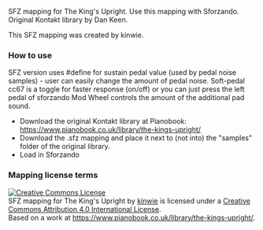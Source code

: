 SFZ mapping for The King's Upright. Use this mapping with Sforzando. Original Kontakt library by Dan Keen.

This SFZ mapping was created by kinwie. 

### How to use

 SFZ version uses #define for sustain pedal value (used by pedal noise samples) - user can easily change the amount of pedal noise. 
 Soft-pedal cc67 is a toggle for faster response (on/off) or you can just press the left pedal of sforzando
 Mod Wheel controls the amount of the additional pad sound. 


- Download the original Kontakt library at Pianobook: https://www.pianobook.co.uk/library/the-kings-upright/
- Download the .sfz mapping and place it next to (not into) the "samples" folder of the original library.
- Load in Sforzando

### Mapping license terms

<a rel="license" href="http://creativecommons.org/licenses/by/4.0/">
<img alt="Creative Commons License" style="border-width:0" src="https://i.creativecommons.org/l/by/4.0/88x31.png" /></a>
<br /><span xmlns:dct="http://purl.org/dc/terms/" href="http://purl.org/dc/dcmitype/Text" property="dct:title" rel="dct:type">
SFZ mapping for The King's Upright</span> by <a xmlns:cc="http://creativecommons.org/ns#" href="https://github.com/sfzinstruments/mappings/" property="cc:attributionName" rel="cc:attributionURL">kinwie</a> 
is licensed under a <a rel="license" href="http://creativecommons.org/licenses/by/4.0/">Creative Commons Attribution 4.0 International License</a>.<br />Based on a work at <a xmlns:dct="http://purl.org/dc/terms/" href="https://www.pianobook.co.uk/library/the-kings-upright/" rel="dct:source">https://www.pianobook.co.uk/library/the-kings-upright/</a>.
